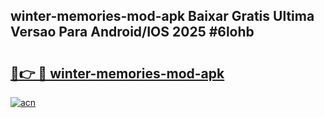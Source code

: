 ## winter-memories-mod-apk Baixar Gratis Ultima Versao Para Android/IOS 2025 #6lohb

# <h2><a href="https://ainizakaria.my?title=winter-memories-mod-apk&ref=20M">🔗👉 🔴 winter-memories-mod-apk</a></h2>

[![acn](https://github.com/user-attachments/assets/0f9c940e-d8b0-45ae-aac7-cd30a18b3e1c)](https://ainizakaria.my?title=winter-memories-mod-apk&ref=20M)

